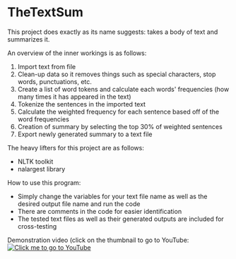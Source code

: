 # TheTextSum

This project does exactly as its name suggests: takes a body of text and summarizes it.


An overview of the inner workings is as follows:
1) Import text from file
2) Clean-up data so it removes things such as special characters, stop words, punctuations, etc.
3) Create a list of word tokens and calculate each words' frequencies (how many times it has appeared in the text)
4) Tokenize the sentences in the imported text
5) Calculate the weighted frequency for each sentence based off of the word frequencies
6) Creation of summary by selecting the top 30% of weighted sentences
7) Export newly generated summary to a text file


The heavy lifters for this project are as follows:
- NLTK toolkit
- nalargest library


How to use this program:
- Simply change the variables for your text file name as well as the desired output file name and run the code
- There are comments in the code for easier identification
- The tested text files as well as their generated outputs are included for cross-testing


Demonstration video (click on the thumbnail to go to YouTube:
[![Click me to go to YouTube](https://img.youtube.com/vi/MH_vVYadtXY/0.jpg)](https://www.youtube.com/watch?v=MH_vVYadtXY)
